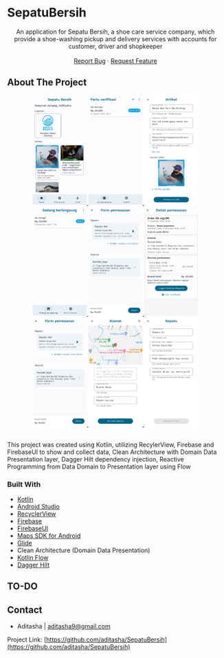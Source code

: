 <!-- PROJECT SHIELDS -->
<!--
*** I'm using markdown "reference style" links for readability.
*** Reference links are enclosed in brackets [ ] instead of parentheses ( ).
*** See the bottom of this document for the declaration of the reference variables
*** for contributors-url, forks-url, etc. This is an optional, concise syntax you may use.
*** https://www.markdownguide.org/basic-syntax/#reference-style-links
-->
<!--
[![Contributors][contributors-shield]][contributors-url]
[![Forks][forks-shield]][forks-url]
[![Stargazers][stars-shield]][stars-url]
[![Issues][issues-shield]][issues-url]
[![MIT License][license-shield]][license-url]
[![LinkedIn][linkedin-shield]][linkedin-url]
-->
# SepatuBersih

<!-- PROJECT LOGO -->
<div align="center">
<!--   <a href="https://github.com/aditasha/SepatuBersih">
    <img src="resources/image_dicoding.webp" alt="Logo" width=40% height=40%>
  </a> -->

  <p align="center">
    An application for Sepatu Bersih, a shoe care service company, which provide a shoe-washing pickup and delivery services with accounts for customer, driver and shopkeeper
      <br />
      <br />
    <a href="https://github.com/aditasha/SepatuBersih/issues">Report Bug</a>
    ·
    <a href="https://github.com/aditasha/SepatuBersih/issues">Request Feature</a>
  </p>
</div>


<!-- ABOUT THE PROJECT -->
## About The Project

<div align="center">
  <a href="https://github.com/aditasha/SepatuBersih">
      <img src="screenshots/Halaman home customer.png" alt="Screenshots" width=25% height=25%>
  </a>
    <a href="https://github.com/aditasha/SepatuBersih">
      <img src="screenshots/Halaman list pesanan admin.png" alt="Screenshots" width=25% height=25%>
  </a>
  <a href="https://github.com/aditasha/SepatuBersih">
      <img src="screenshots/Halaman tambah artikel.png" alt="Screenshots" width=25% height=25%>
  </a>
    <a href="https://github.com/aditasha/SepatuBersih">
      <img src="screenshots/Halaman list pesanan driver.png" alt="Screenshots" width=25% height=25%>
  </a>
    <a href="https://github.com/aditasha/SepatuBersih">
      <img src="screenshots/Halaman form pemesanan.png" alt="Screenshots" width=25% height=25%>
  </a>
    <a href="https://github.com/aditasha/SepatuBersih">
      <img src="screenshots/Halaman detail customer.png" alt="Screenshots" width=25% height=25%>
  </a>
  <a href="https://github.com/aditasha/SepatuBersih">
      <img src="screenshots/Halaman form pemesanan.png" alt="Screenshots" width=25% height=25%>
  </a>
  <a href="https://github.com/aditasha/SepatuBersih">
      <img src="screenshots/Halaman tambah alamat.png" alt="Screenshots" width=25% height=25%>
  </a>
  <a href="https://github.com/aditasha/SepatuBersih">
      <img src="screenshots/Halaman tambah sepatu.png" alt="Screenshots" width=25% height=25%>
  </a>
</div>
<br />

This project was created using Kotlin, utilizing RecylerView, Firebase and FirebaseUI to show and collect data, Clean Architecture with Domain Data Presentation layer, Dagger Hilt dependency injection, Reactive Programming from Data Domain to Presentation layer using Flow

### Built With

* [Kotlin](https://kotlinlang.org/)
* [Android Studio](https://developer.android.com/studio)
* [RecyclerView](https://developer.android.com/jetpack/androidx/releases/recyclerview)
* [Firebase](https://firebase.google.com)
* [FirebaseUI](https://github.com/firebase/FirebaseUI-Android)
* [Maps SDK for Android](https://developers.google.com/maps/documentation/android-sdk/overview)
* [Glide](https://github.com/bumptech/glide)
* Clean Architecture (Domain Data Presentation)
* [Kotlin Flow](https://developer.android.com/kotlin/flow)
* [Dagger Hilt](https://dagger.dev/hilt)

<!-- ROADMAP -->
## TO-DO

<!-- CONTACT -->
## Contact

- Aditasha | aditasha9@gmail.com

Project Link: [https://github.com/aditasha/SepatuBersih](https://github.com/aditasha/SepatuBersih)


<!-- MARKDOWN LINKS & IMAGES -->
<!-- https://www.markdownguide.org/basic-syntax/#reference-style-links -->
[contributors-shield]: https://img.shields.io/github/contributors/aditasha/coolyeah.svg?style=for-the-badge
[contributors-url]: https://github.com/aditasha/coolyeah/graphs/contributors
[forks-shield]: https://img.shields.io/github/forks/aditasha/coolyeah.svg?style=for-the-badge
[forks-url]: https://github.com/aditasha/coolyeah/network/members
[stars-shield]: https://img.shields.io/github/stars/aditasha/coolyeah.svg?style=for-the-badge
[stars-url]: https://github.com/aditasha/coolyeah/stargazers
[issues-shield]: https://img.shields.io/github/issues/aditasha/coolyeah.svg?style=for-the-badge
[issues-url]: https://github.com/aditasha/coolyeah/issues
[license-shield]: https://img.shields.io/github/license/aditasha/coolyeah.svg?style=for-the-badge
[license-url]: https://github.com/aditasha/coolyeah/blob/master/LICENSE.txt
[linkedin-shield]: https://img.shields.io/badge/-LinkedIn-black.svg?style=for-the-badge&logo=linkedin&colorB=555
[linkedin-url]: https://linkedin.com/in/aditasha

